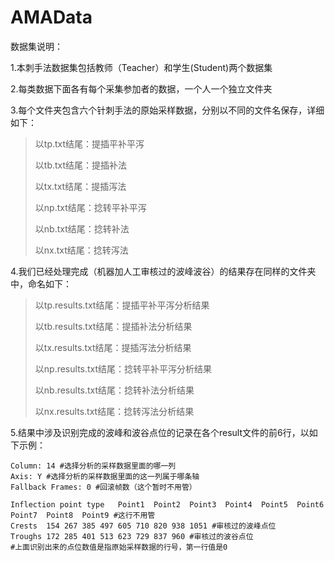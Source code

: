 # AMAData

数据集说明：

1.本刺手法数据集包括教师（Teacher）和学生(Student)两个数据集

2.每类数据下面各有每个采集参加者的数据，一个人一个独立文件夹

3.每个文件夹包含六个针刺手法的原始采样数据，分别以不同的文件名保存，详细如下：

> 以tp.txt结尾：提插平补平泻
> 
> 以tb.txt结尾：提插补法
> 
> 以tx.txt结尾：提插泻法
> 
> 以np.txt结尾：捻转平补平泻
> 
> 以nb.txt结尾：捻转补法
> 
> 以nx.txt结尾：捻转泻法

4.我们已经处理完成（机器加人工审核过的波峰波谷）的结果存在同样的文件夹中，命名如下：

> 以tp.results.txt结尾：提插平补平泻分析结果
> 
> 以tb.results.txt结尾：提插补法分析结果
> 
> 以tx.results.txt结尾：提插泻法分析结果
> 
> 以np.results.txt结尾：捻转平补平泻分析结果
> 
> 以nb.results.txt结尾：捻转补法分析结果
> 
> 以nx.results.txt结尾：捻转泻法分析结果

5.结果中涉及识别完成的波峰和波谷点位的记录在各个result文件的前6行，以如下示例：

```
Column: 14 #选择分析的采样数据里面的哪一列
Axis: Y #选择分析的采样数据里面的这一列属于哪条轴
Fallback Frames: 0 #回滚帧数（这个暂时不用管）

Inflection point type	Point1	Point2	Point3	Point4	Point5	Point6	Point7	Point8	Point9 #这行不用管
Crests	154	267	385	497	605	710	820	938	1051 #审核过的波峰点位
Troughs	172	285	401	513	623	729	837	960	#审核过的波谷点位
#上面识别出来的点位数值是指原始采样数据的行号，第一行值是0
```
